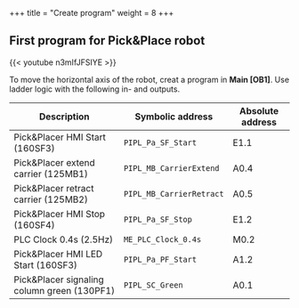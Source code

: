 +++
title = "Create program"
weight = 8
+++

## First program for Pick&Place robot

<div class="shadow">
  {{< youtube n3mIfJFSIYE >}}
</div>

To move the horizontal axis of the robot, creat a program in **Main [OB1]**. Use ladder logic with the following in- and outputs.

Description                                  | Symbolic address         | Absolute address
-------------------------------------------- | ------------------------ | -----------------
Pick&Placer HMI Start (160SF3)               | `PIPL_Pa_SF_Start`       | E1.1
Pick&Placer extend carrier (125MB1)          | `PIPL_MB_CarrierExtend`  | A0.4
Pick&Placer retract carrier (125MB2)         | `PIPL_MB_CarrierRetract` | A0.5
Pick&Placer HMI Stop (160SF4)                | `PIPL_Pa_SF_Stop`        | E1.2
PLC Clock 0.4s (2.5Hz)                       | `ME_PLC_Clock_0.4s`      | M0.2
Pick&Placer HMI LED Start (160SF3)           | `PIPL_Pa_PF_Start`       | A1.2
Pick&Placer signaling column green (130PF1)  | `PIPL_SC_Green`          | A0.1
